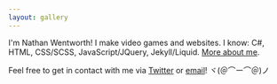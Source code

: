 ```yaml
---
layout: gallery
---
```

I'm Nathan Wentworth! I make video games and websites. I know: C#, HTML, CSS/SCSS, JavaScript/JQuery, Jekyll/Liquid. [More about me](/about/).

Feel free to get in contact with me via [Twitter](https://twitter.com/nathanwentworth) or [email](mailto:&#109;&#101;&#064;&#110;&#097;&#116;&#104;&#097;&#110;&#119;&#101;&#110;&#116;&#119;&#111;&#114;&#116;&#104;&#046;&#099;&#111;)! ヾ(＠⌒ー⌒＠)ノ
